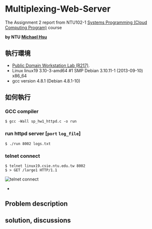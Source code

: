 # Multiplexing-Web-Server

The Assignment 2 report from NTU102-1 [Systems Programming (Cloud Computing Program)](http://www.csie.ntu.edu.tw/~pjcheng/course/sp2013cc/) course

**by NTU [Michael Hsu](http://michaelhsu.tw/ "blog")**

## 執行環境
- [Public Domain Workstation Lab (R217)](http://wslab.csie.ntu.edu.tw/ssh/).
- Linux linux19 3.10-3-amd64 #1 SMP Debian 3.10.11-1 (2013-09-10) x86_64
- gcc version 4.8.1 (Debian 4.8.1-10)

## 如何執行

### GCC compiler

```
$ gcc -Wall sp_hw1_httpd.c -o run
```

### run httpd server [`port` `log_file`]

```
$ ./run 8002 logs.txt
```

### telnet connect

```
$ telnet linux19.csie.ntu.edu.tw 8002
$ > GET /large1 HTTP/1.1
```

![telnet connect]()

- 

## Problem description

## solution, discussions